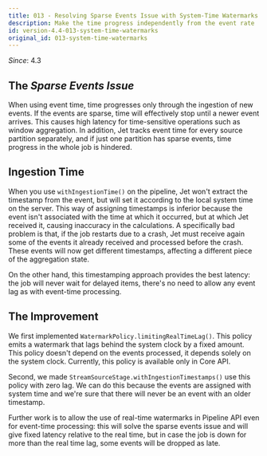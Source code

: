 ```yaml
---
title: 013 - Resolving Sparse Events Issue with System-Time Watermarks
description: Make the time progress independently from the event rate
id: version-4.4-013-system-time-watermarks
original_id: 013-system-time-watermarks
---
```


*Since*: 4.3

## The _Sparse Events Issue_

When using event time, time progresses only through the ingestion of new
events. If the events are sparse, time will effectively stop until a
newer event arrives. This causes high latency for time-sensitive
operations such as window aggregation. In addition, Jet tracks event
time for every source partition separately, and if just one partition
has sparse events, time progress in the whole job is hindered.

## Ingestion Time

When you use `withIngestionTime()` on the pipeline, Jet won't extract
the timestamp from the event, but will set it according to the local
system time on the server. This way of assigning timestamps is inferior
because the event isn't associated with the time at which it occurred,
but at which Jet received it, causing inaccuracy in the calculations. A
specifically bad problem is that, if the job restarts due to a crash,
Jet must receive again some of the events it already received and
processed before the crash. These events will now get different
timestamps, affecting a different piece of the aggregation state.

On the other hand, this timestamping approach provides the best latency:
the job will never wait for delayed items, there's no need to allow any
event lag as with event-time processing.

## The Improvement

We first implemented `WatermarkPolicy.limitingRealTimeLag()`. This
policy emits a watermark that lags behind the system clock by a fixed
amount. This policy doesn't depend on the events processed, it
depends solely on the system clock. Currently, this policy is available
only in Core API.

Second, we made `StreamSourceStage.withIngestionTimestamps()` use this
policy with zero lag. We can do this because the events are assigned
with system time and we're sure that there will never be an event with
an older timestamp.

Further work is to allow the use of real-time watermarks in Pipeline API
even for event-time processing: this will solve the sparse events issue
and will give fixed latency relative to the real time, but in case the
job is down for more than the real time lag, some events will be
dropped as late.
